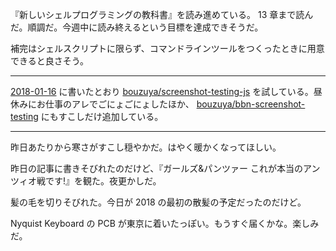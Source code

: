 『新しいシェルプログラミングの教科書』を読み進めている。 13 章まで読んだ。順調だ。今週中に読み終えるという目標を達成できそうだ。

補完はシェルスクリプトに限らず、コマンドラインツールをつくったときに用意できると良さそう。

-----

[2018-01-16][] に書いたとおり [bouzuya/screenshot-testing-js][] を試している。昼休みにお仕事のアレでごにょごにょしたほか、 [bouzuya/bbn-screenshot-testing][] にもすこしだけ追加している。

-----

昨日あたりから寒さがすこし穏やかだ。はやく暖かくなってほしい。

昨日の記事に書きそびれたのだけど、『ガールズ&パンツァー これが本当のアンツィオ戦です!』を観た。夜更かしだ。

髪の毛を切りそびれた。今日が 2018 の最初の散髪の予定だったのだけど。

Nyquist Keyboard の PCB が東京に着いたっぽい。もうすぐ届くかな。楽しみだ。

[2018-01-16]: https://blog.bouzuya.net/2018/01/16/
[bouzuya/bbn-screenshot-testing]: https://github.com/bouzuya/bbn-screenshot-testing
[bouzuya/screenshot-testing-js]: https://github.com/bouzuya/screenshot-testing-js
